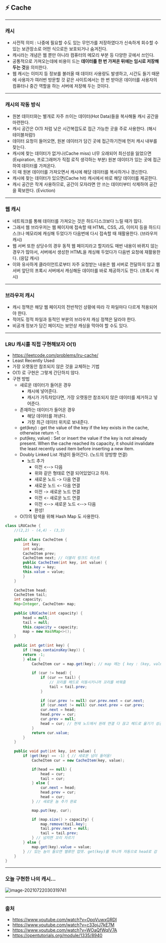 ## ⚡️ Cache

---

### 캐시

- 사전적 의미 : 나중에 필요할 수도 있는 무언가를 저장하였다가 신속하게 회수할 수 있는 보관장소로 어떤 식으로든 보호되거나 숨겨진다.
- 캐시라는 개념은 웹 뿐만 아니라 컴퓨터의 메모리 부분 등 다양한 곳에서 쓰인다.
- 공통적으로 가져오는데에 비용이 드는 **데이터를 한 번 가져온 뒤에는 임시로 저장해두는 것**을 의미한다.
- 웹 캐시는 이미지 등 정보를 불러올 때 데이터 사용량도 발생하고, 시간도 들기 때문에 사용자가 여러번 방문할 것 같은 사이트에서는 한 번 받아온 데이터를 사용자의 컴퓨터나 중간 역할을 하는 서버에 저장해 두는 것이다.

---

### 캐시의 작동 방식

- 원본 데이터와는 별개로 자주 쓰이는 데이터(Hot Data)들을 복사해둘 캐시 공간을 마련한다.
- 캐시 공간은 O(1) 처럼 낮은 시간복잡도로 접근 가능한 곳을 주로 사용한다. (해시 테이블처럼!)
- 데이터 요청이 들어오면, 원본 데이터가 담긴 곳에 접근하기전에 먼저 캐시 내부를 찾는다.
- 캐시에 찾는 데이터가 없거나(Cache miss) 너무 오래되어 최신성을 잃었으면(Expiration, 프로그래머가 직접 로직 생각하는 부분) 원본 데이터가 있는 곳에 접근하여 데이터를 가져온다.
- 이 때 원본 데이터를 가져오면서 캐시에 해당 데이터를 복사하거나 갱신한다.
- 캐시에 찾는 데이터가 있으면(Cache hit) 캐시에서 바로 해당 데이터를 제공한다.
- 캐시 공간은 작게 사용하므로, 공간이 모자라면 안 쓰는 데이터부터 삭제하여 공간을 확보한다. (Eviction)

---

### 웹 캐시

- 네트워크를 통해 데이터를 가져오는 것은 하드디스크보다 느릴 때가 많다.
- 그래서 웹 브라우저는 웹 페이지에 접속할 때 HTML, CSS, JS, 이미지 등을 하드디스크나 메모리에 캐싱해 두었다가 다음번에 다시 접속할 때 재활용한다. (브라우저 캐시)
- 웹 서버 또한 상당수의 경우 동적 웹 페이지라고 할지라도 매번 내용이 바뀌지 않는 경우가 많아서, 서버에서 생성한 HTML을 캐싱해 두었다가 다음번 요청에 재활용한다. (응답 캐시)
- 이와 유사하게 클라이언트로부터 자주 요청받는 내용은 웹 서버로 전달하지 않고 웹 서버 앞단의 프록시 서버에서 캐싱해둔 데이터를 바로 제공하기도 한다. (프록시 캐시)

---

### 브라우저 캐시

- 캐시 정책은 해당 웹 페이지의 전반적인 상황에 따라 각 파일마다 다르게 적용되어야 한다.
- 적어도 정적 파일과 동적인 부분의 브라우저 캐싱 정책은 달라야 한다.
- 비공개 정보가 담긴 페이지는 보안상 캐싱을 막아야 할 수도 있다.

---

### LRU 캐시를 직접 구현해보자 O(1)

- https://leetcode.com/problems/lru-cache/
- Least Recently Used
- 가장 오랫동안 참조되지 않은 것을 교체하는 기법
- O(1) 로 구현은 그렇게 간단하지 않다.
- 구현 방법
  - 새로운 데이터가 들어온 경우
    - 캐시에 넣어준다.
    - 캐시가 가득차있다면, 가장 오랫동안 참조되지 않은 데이터를 제거하고 넣어준다.
  - 존재하는 데이터가 들어온 경우
    - 해당 데이터를 꺼낸다.
    - 가장 최근 데이터 위치로 보내준다.
  - get(key) : get the value of the key if the key exists in the cache, otherwise return -1.
  - put(key, value) : Set or insert the value if the key is not already present. When the cache reached its capacity, it should invalidate the least recently used item before inserting a new item.
  - Doubly Linked List 개념이 들어간다. (노드의 양방향 연결)
    - 노드 추가
      - 이전 <--> 다음 
      - 위와 같은 형태로 연결 되어있었다고 하자.
      - 새로운 노드 -> 다음 연결
      - 새로운 노드 <- 다음 연결
      - 이전 -> 새로운 노드 연결
      - 이전 <- 새로운 노드 연결
      - 이전 <--> 새로운 노드 <--> 다음
      - 완성!
  - O(1)의 탐색을 위해 Hash Map 도 사용한다.

```java
class LRUCache {
    //(2,2) - (4,4) - (3,3)
    
    public class CacheItem {
        int key;
        int value;
        CacheItem prev;
        CacheItem next; // 더블리 링크드 리스트
        public CacheItem(int key, int value) {
        this.key = key;
        this.value = value;
        }
    }
    
    CacheItem head;
    CacheItem tail;
    int capacity;
    Map<Integer, CacheItem> map;
    
    public LRUCache(int capacity) {
        head = null;
        tail = null;
        this.capacity = capacity;
        map = new HashMap<>();
    }
    
    public int get(int key) {
        if (!map.containsKey(key)) {
        return -1;
        } else {
            CacheItem cur = map.get(key); // map 에는 { key : (key, value) } 저장
            
            if (cur != head) {
                if (cur == tail) {
                    // 꼬리를 헤드로 이동시키니까 꼬리를 바꿔줌
                    tail = tail.prev;
                }
                
                if (cur.prev != null) cur.prev.next = cur.next;
                if (cur.next != null) cur.next.prev = cur.prev;
                cur.next = head;
                head.prev = cur;
                cur.prev = null;
                head = cur; // 현재 노드에서 원래 연결 다 끊고 헤드로 옮기기 성공!
            }
            return cur.value;
        }
    }
    
    public void put(int key, int value) {
        if (get(key) == -1) { // 새로운 넘이 들어옴!
            CacheItem cur = new CacheItem(key, value);

            if(head == null) {
                head = cur;
                tail = cur;
            } else {
                cur.next = head;
                head.prev = cur;
                head = cur;
            } // 새로운 놈 추가 완료

            map.put(key, cur);

            if (map.size() > capacity) {
                map.remove(tail.key);
                tail.prev.next = null;
                tail = tail.prev;
            } // 넘치면 꼬리 자르기
        } else {
            map.get(key).value = value;
        } // 있는 놈이 들오면 밸류만 업뎃. get(key)를 하니까 자동으로 head로 감
    }
}
```

---

### 오늘 구현한 나의 캐시...

![image-20210722030319741](./img/image-20210722030319741.png)

---

### 출처

- https://www.youtube.com/watch?v=OpoVuwxGRDI
- https://www.youtube.com/watch?v=c33ojJ7kE7M
- https://www.youtube.com/watch?v=WOaQfWqlV7A
- https://opentutorials.org/module/1335/8940